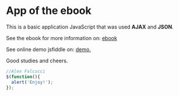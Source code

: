 # App of the ebook

This is a basic application JavaScript that was used **AJAX** and **JSON**. 

See the ebook for more information on: [ebook](http://www.casadocodigo.com.br/products/livro-javascript-jquery)

See online demo jsfiddle on: [demo.](http://jsfiddle.net/alexfalcucci/ywrz8/)

Good studies and cheers.

```javascript
//Alex Falcucci
$(function(){
  alert('Enjoy!');
});
```
